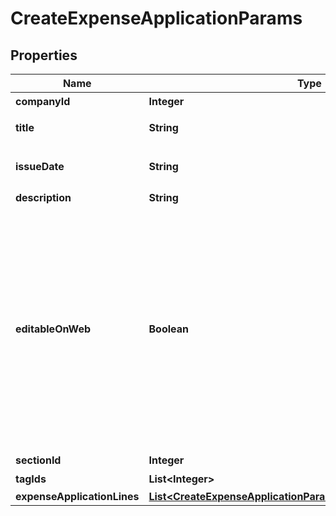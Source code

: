 

# CreateExpenseApplicationParams

## Properties

Name | Type | Description | Notes
------------ | ------------- | ------------- | -------------
**companyId** | **Integer** | 事業所ID | 
**title** | **String** | 申請タイトル | 
**issueDate** | **String** | 申請日 (yyyy-mm-dd) | 
**description** | **String** | 備考 |  [optional]
**editableOnWeb** | **Boolean** | 会計freeeのWeb画面から申請内容を編集可能（デフォルト: false）：falseの場合、Web上からの項目行の追加／削除・金額の編集が出来なくなります。APIでの編集は可能です。 |  [optional]
**sectionId** | **Integer** | 部門ID |  [optional]
**tagIds** | **List&lt;Integer&gt;** | メモタグID |  [optional]
**expenseApplicationLines** | [**List&lt;CreateExpenseApplicationParamsExpenseApplicationLines&gt;**](CreateExpenseApplicationParamsExpenseApplicationLines.md) |  | 



